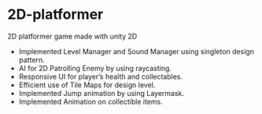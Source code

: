 # 2D-platformer
2D platformer game made with unity 2D

-	Implemented Level Manager and Sound Manager using singleton design pattern.
-	AI for 2D Patrolling Enemy by using raycasting. 
-	Responsive UI for player’s health and collectables. 
-	Efficient use of Tile Maps for design level.
-	Implemented Jump animation by using Layermask.
-	Implemented Animation on collectible items.

